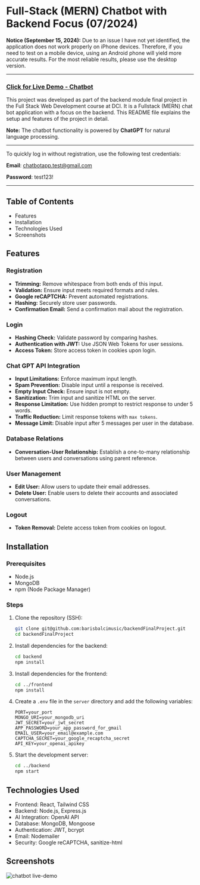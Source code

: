 # Full-Stack (MERN) Chatbot with Backend Focus (07/2024)
 
**Notice (September 15, 2024):** Due to an issue I have not yet identified, the application does not work properly on iPhone devices. Therefore, if you need to test on a mobile device, using an Android phone will yield more accurate results. For the most reliable results, please use the desktop version.

---
### [Click for Live Demo - Chatbot](https://chatbotbybaris.onrender.com)

This project was developed as part of the backend module final project in the Full Stack Web Development course at DCI. It is a Fullstack (MERN) chat bot application with a focus on the backend. This README file explains the setup and features of the project in detail.

**Note:** The chatbot functionality is powered by **ChatGPT** for natural language processing.

---

To quickly log in without registration, use the following test credentials:

**Email**: chatbotapp.test@gmail.com

**Password**: test123!

---

## Table of Contents
- Features
- Installation
- Technologies Used
- Screenshots

## Features

### Registration
- **Trimming:** Remove whitespace from both ends of this input.
- **Validation:** Ensure input meets required formats and rules.
- **Google reCAPTCHA:** Prevent automated registrations.
- **Hashing:** Securely store user passwords.
- **Confirmation Email:** Send a confirmation mail about the registration.

### Login
- **Hashing Check:** Validate password by comparing hashes.
- **Authentication with JWT:** Use JSON Web Tokens for user sessions.
- **Access Token:** Store access token in cookies upon login.

### Chat GPT API Integration
- **Input Limitations:** Enforce maximum input length.
- **Spam Prevention:** Disable input until a response is received.
- **Empty Input Check:** Ensure input is not empty.
- **Sanitization:** Trim input and sanitize HTML on the server.
- **Response Limitation:** Use hidden prompt to restrict response to under 5 words.
- **Traffic Reduction:** Limit response tokens with `max tokens`.
- **Message Limit:** Disable input after 5 messages per user in the database.

### Database Relations
- **Conversation-User Relationship:** Establish a one-to-many relationship between users and conversations using parent reference.

### User Management
- **Edit User:** Allow users to update their email addresses.
- **Delete User:** Enable users to delete their accounts and associated conversations.

### Logout
- **Token Removal:** Delete access token from cookies on logout.

## Installation

### Prerequisites
- Node.js
- MongoDB
- npm (Node Package Manager)

### Steps
1. Clone the repository (SSH):
    ```sh
    git clone git@github.com:barisbalcimusic/backendFinalProject.git
    cd backendFinalProject
    ```

2. Install dependencies for the backend:
    ```sh
    cd backend
    npm install
    ```

3. Install dependencies for the frontend:
    ```sh
    cd ../frontend
    npm install
    ```

4. Create a `.env` file in the `server` directory and add the following variables:
    ```env
    PORT=your_port
    MONGO_URI=your_mongodb_uri
    JWT_SECRET=your_jwt_secret
    APP_PASSWORD=your_app_password_for_gmail
    EMAIL_USER=your_email@example.com
    CAPTCHA_SECRET=your_google_recaptcha_secret
    API_KEY=your_openai_apikey
    ```

5. Start the development server:
    ```sh
    cd ../backend
    npm start
    ```
    
## Technologies Used
- Frontend: React, Tailwind CSS
- Backend: Node.js, Express.js
- AI Integration: OpenAI API
- Database: MongoDB, Mongoose
- Authentication: JWT, bcrypt
- Email: Nodemailer
- Security: Google reCAPTCHA, sanitize-html

## Screenshots
![chatbot live-demo](https://github.com/user-attachments/assets/a04a95b3-cbfd-4f45-aab0-90f4ee7e5f78)


